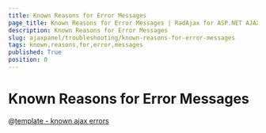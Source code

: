 ```yaml
---
title: Known Reasons for Error Messages
page_title: Known Reasons for Error Messages | RadAjax for ASP.NET AJAX Documentation
description: Known Reasons for Error Messages
slug: ajaxpanel/troubleshooting/known-reasons-for-error-messages
tags: known,reasons,for,error,messages
published: True
position: 0
---
```


# Known Reasons for Error Messages

@[template - known ajax errors](/_templates/radajax/common-errors.md#known-errors)
